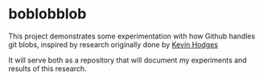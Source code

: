 # boblobblob
This project demonstrates some experimentation with how Github handles git blobs, inspired by research originally done by [Kevin Hodges](https://github.com/khodges42/ghostfacekilla)

It will serve both as a repository that will document my experiments and results of this research.
